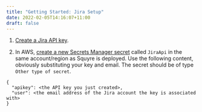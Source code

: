 ```yaml
---
title: "Getting Started: Jira Setup"
date: 2022-02-05T14:16:07+11:00
draft: false
---
```


1. [Create a Jira API key](https://support.atlassian.com/atlassian-account/docs/manage-api-tokens-for-your-atlassian-account/).

2. In AWS, [create a new Secrets Manager secret](https://docs.aws.amazon.com/secretsmanager/latest/userguide/manage_create-basic-secret.html) called `JiraApi` in the same account/region as Squyre is deployed. Use the following content, obviously substituting your key and email. The secret should be of type `Other type of secret`.
```
{
  "apikey": <the API key you just created>,
  "user": <the email address of the Jira account the key is associated with>
}
```

